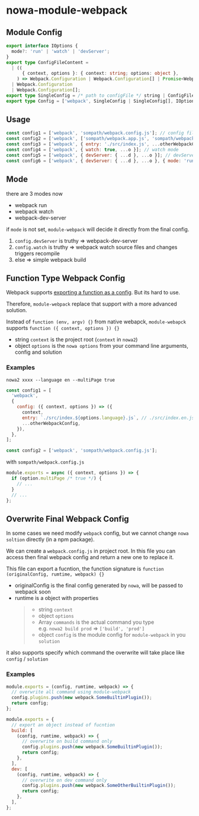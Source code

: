 # nowa-module-webpack

## Module Config

```ts
export interface IOptions {
  mode?: 'run' | 'watch' | 'devServer';
}
export type ConfigFileContent =
  | ((
      { context, options }: { context: string; options: object },
    ) => Webpack.Configuration | Webpack.Configuration[] | Promise<Webpack.Configuration | Webpack.Configuration[]>)
  | Webpack.Configuration
  | Webpack.Configuration[];
export type SingleConfig = /* path to configFile */ string | ConfigFileContent;
export type Config = ['webpack', SingleConfig | SingleConfig[], IOptions | undefined];
```

## Usage

```js
const config1 = ['webpack', 'sompath/webpack.config.js']; // config file
const config2 = ['webpack', ['sompath/webpack.app.js', 'sompath/webpack.page.js']]; // MultiCompiler
const config3 = ['webpack', { entry: './src/index.js', ...otherWebpackConfig }]; // raw config
const config4 = ['webpack', { watch: true, ...o }]; // watch mode
const config5 = ['webpack', { devServer: { ...d }, ...o }]; // devServer mode
const config6 = ['webpack', { devServer: { ...d }, ...o }, { mode: 'run' }]; // run mode (ignore devServer)
```

## Mode

there are 3 modes now

* webpack run
* webpack watch
* webpack-dev-server

if `mode` is not set, `module-webpack` will decide it directly from the final config.

1. `config.devServer` is truthy => webpack-dev-server
1. `config.watch` is truthy => webpack watch source files and changes triggers recompile
1. else => simple webpack build

## Function Type Webpack Config

Webpack supports [exporting a function as a config](https://webpack.js.org/configuration/configuration-types/#exporting-a-function).
But its hard to use.

Therefore, `module-webpack` replace that support with a more advanced solution.

Instead of `function (env, argv) {}` from native webapck, `module-webapck` supports `function ({ context, options }) {}`

* string `context` is the project root (`context` in `nowa2`)
* object `options` is the `nowa options` from your command line arguments, config and solution

### Examples

```shell
nowa2 xxxx --language en --multiPage true
```

```js
const config1 = [
  'webpack',
  {
    config: ({ context, options }) => ({
      context,
      entry: `./src/index.${options.language}.js`, // ./src/index.en.js
      ...otherWebpackConfig,
    }),
  },
];
```

```js
const config2 = ['webpack', 'sompath/webpack.config.js'];
```

with `sompath/webpack.config.js`

```js
module.exports = async ({ context, options }) => {
  if (option.multiPage /* true */) {
    // ...
  }
  // ...
};
```

## Overwrite Final Webpack Config

In some cases we need modify `webpack` config, but we cannot change `nowa soltion` directly (in a npm package).

We can create a `webpack.config.js` in project root. In this file you can access then final webpack config and return a new one to replace it.

This file can export a fucntion, the function signature is `function (originalConfig, rumtime, webpack) {}`

* originalConfig is the final config generated by `nowa`, will be passed to webpack soon
* runtime is a object with properties
  > * string `context`
  > * object `options`
  > * Array<string> `commands` is the actual command you type  
  >   e.g. `nowa2 build prod` => `['build', 'prod']`
  > * object `config` is the module config for `module-webpack` in you `solution`

it also supports specify which command the overwrite will take place like `config` / `solution`

### Examples

```js
module.exports = (config, rumtime, webpack) => {
  // overwrite all command using module-webpack
  config.plugins.push(new webpack.SomeBuiltinPlugin());
  return config;
};
```

```js
module.exports = {
  // export an object instead of fucntion
  build: [
    (config, rumtime, webpack) => {
      // overwrite on build command only
      config.plugins.push(new webpack.SomeBuiltinPlugin());
      return config;
    },
  ],
  dev: [
    (config, rumtime, webpack) => {
      // overwrite on dev command only
      config.plugins.push(new webpack.SomeOtherBuiltinPlugin());
      return config;
    },
  ],
};
```
